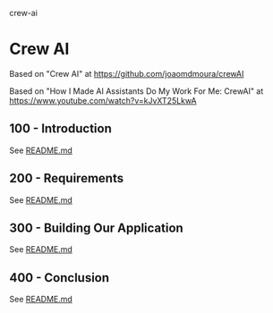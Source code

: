 crew-ai
# Crew AI

Based on "Crew AI" at https://github.com/joaomdmoura/crewAI

Based on "How I Made AI Assistants Do My Work For Me: CrewAI" at https://www.youtube.com/watch?v=kJvXT25LkwA

## 100 - Introduction

See [README.md](./100/README.md)

## 200 - Requirements

See [README.md](./200/README.md)

## 300 - Building Our Application

See [README.md](./300/README.md)

## 400 - Conclusion

See [README.md](./400/README.md)
